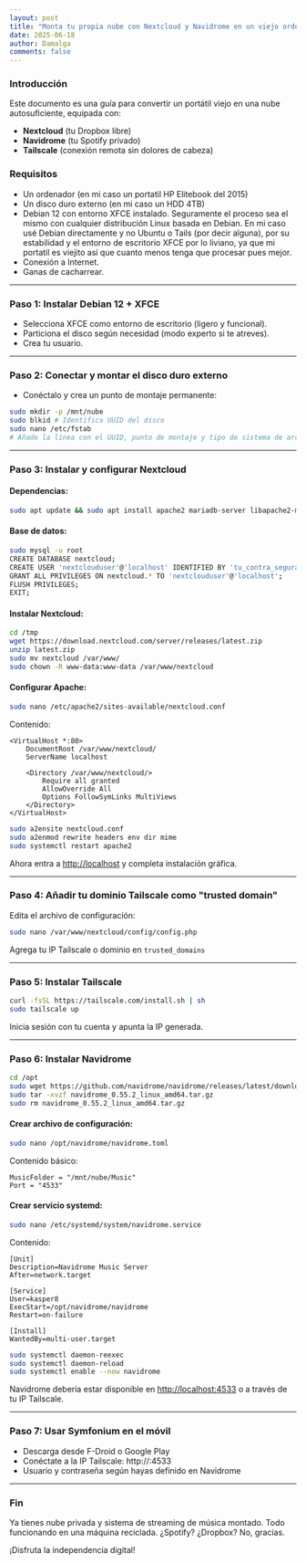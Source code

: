 ```yaml
---
layout: post
title: "Monta tu propia nube con Nextcloud y Navidrome en un viejo ordenador con Debian + XFCE"
date: 2025-06-18
author: Damalga
comments: false
---
```


### Introducción

Este documento es una guía para convertir un portátil viejo en una nube autosuficiente, equipada con:

- **Nextcloud** (tu Dropbox libre)
- **Navidrome** (tu Spotify privado)
- **Tailscale** (conexión remota sin dolores de cabeza)

### Requisitos

- Un ordenador (en mi caso un portatil HP Elitebook del 2015)
- Un disco duro externo (en mi caso un HDD 4TB)
- Debian 12 con entorno XFCE instalado. Seguramente el proceso sea el mismo con cualquier distribución Linux basada en Debian. En mi caso usé Debian directamente y no Ubuntu o Tails (por decir alguna), por su estabilidad y el entorno de  escritorio XFCE por lo liviano, ya que mi portatil es viejito así que cuanto menos tenga que procesar pues mejor.
- Conexión a Internet.
- Ganas de cacharrear.

---

### Paso 1: Instalar Debian 12 + XFCE

- Selecciona XFCE como entorno de escritorio (ligero y funcional).
- Particiona el disco según necesidad (modo experto si te atreves).
- Crea tu usuario.

---

### Paso 2: Conectar y montar el disco duro externo

- Conéctalo y crea un punto de montaje permanente:

```bash
sudo mkdir -p /mnt/nube
sudo blkid # Identifica UUID del disco
sudo nano /etc/fstab
# Añade la línea con el UUID, punto de montaje y tipo de sistema de archivos
```

---

### Paso 3: Instalar y configurar Nextcloud

#### Dependencias:

```bash
sudo apt update && sudo apt install apache2 mariadb-server libapache2-mod-php php php-mysql php-gd php-json php-curl php-mbstring php-xml php-zip unzip
```

#### Base de datos:

```bash
sudo mysql -u root
CREATE DATABASE nextcloud;
CREATE USER 'nextclouduser'@'localhost' IDENTIFIED BY 'tu_contra_segura';
GRANT ALL PRIVILEGES ON nextcloud.* TO 'nextclouduser'@'localhost';
FLUSH PRIVILEGES;
EXIT;
```

#### Instalar Nextcloud:

```bash
cd /tmp
wget https://download.nextcloud.com/server/releases/latest.zip
unzip latest.zip
sudo mv nextcloud /var/www/
sudo chown -R www-data:www-data /var/www/nextcloud
```

#### Configurar Apache:

```bash
sudo nano /etc/apache2/sites-available/nextcloud.conf
```

Contenido:

```
<VirtualHost *:80>
    DocumentRoot /var/www/nextcloud/
    ServerName localhost

    <Directory /var/www/nextcloud/>
        Require all granted
        AllowOverride All
        Options FollowSymLinks MultiViews
    </Directory>
</VirtualHost>
```

```bash
sudo a2ensite nextcloud.conf
sudo a2enmod rewrite headers env dir mime
sudo systemctl restart apache2
```

Ahora entra a [http://localhost](http://localhost) y completa instalación gráfica.

---

### Paso 4: Añadir tu dominio Tailscale como "trusted domain"

Edita el archivo de configuración:

```bash
sudo nano /var/www/nextcloud/config/config.php
```

Agrega tu IP Tailscale o dominio en `trusted_domains`

---

### Paso 5: Instalar Tailscale

```bash
curl -fsSL https://tailscale.com/install.sh | sh
sudo tailscale up
```

Inicia sesión con tu cuenta y apunta la IP generada.

---

### Paso 6: Instalar Navidrome

```bash
cd /opt
sudo wget https://github.com/navidrome/navidrome/releases/latest/download/navidrome_0.55.2_linux_amd64.tar.gz
sudo tar -xvzf navidrome_0.55.2_linux_amd64.tar.gz
sudo rm navidrome_0.55.2_linux_amd64.tar.gz
```

#### Crear archivo de configuración:

```bash
sudo nano /opt/navidrome/navidrome.toml
```

Contenido básico:

```
MusicFolder = "/mnt/nube/Music"
Port = "4533"
```

#### Crear servicio systemd:

```bash
sudo nano /etc/systemd/system/navidrome.service
```

Contenido:

```
[Unit]
Description=Navidrome Music Server
After=network.target

[Service]
User=kasper8
ExecStart=/opt/navidrome/navidrome
Restart=on-failure

[Install]
WantedBy=multi-user.target
```

```bash
sudo systemctl daemon-reexec
sudo systemctl daemon-reload
sudo systemctl enable --now navidrome
```

Navidrome debería estar disponible en [http://localhost:4533](http://localhost:4533) o a través de tu IP Tailscale.

---

### Paso 7: Usar Symfonium en el móvil

- Descarga desde F-Droid o Google Play
- Conéctate a la IP Tailscale: http\://:4533
- Usuario y contraseña según hayas definido en Navidrome

---

### Fin

Ya tienes nube privada y sistema de streaming de música montado. Todo funcionando en una máquina reciclada. ¿Spotify? ¿Dropbox? No, gracias.

¡Disfruta la independencia digital!
